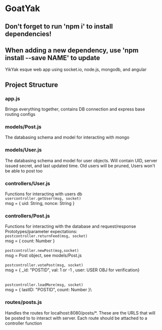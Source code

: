 # GoatYak
## Don't forget to run 'npm i' to install dependencies!
## When adding a new dependency, use 'npm install --save NAME' to update
YikYak esque web app using socket.io, node.js, mongodb, and angular

## Project Structure
### app.js
Brings everything together, contains DB connection and express base routing configs

### models/Post.js
 The databasing schema and model for interacting with mongo

 ### models/User.js
 The databasing schema and model for user objects. Will contain UID, server issued secret, and last updated time. Old users
 will be pruned, Users won't be able to post too

### controllers/User.js
Functions for interacting with users db\
`usercontroller.getUser(msg, socket)`\
msg = { uid: String, nonce: String }

### controllers/Post.js 
Functions for interacting with the database and request/response\
Prototypes/parameter expectations:\
`postcontroller.returnFeed(msg, socket)`\
msg = { count: Number }\
\
`postcontroller.newPost(msg,socket)`\
msg = Post object, see models/Post.js\
\
`postcontroller.votePost(msg, socket)`\
msg = { _id: "POSTID", val: 1 or -1 , user: USER OBJ for verification}\
\
\
`postcontroller.loadMore(msg, socket)`\
msg = { lastID: "POSTID", count: Number }\



### routes/posts.js

Handles the routes for localhost:8080/posts/*. These are the URLS that will be posted to to interact with server.
Each route should be attached to a controller function
